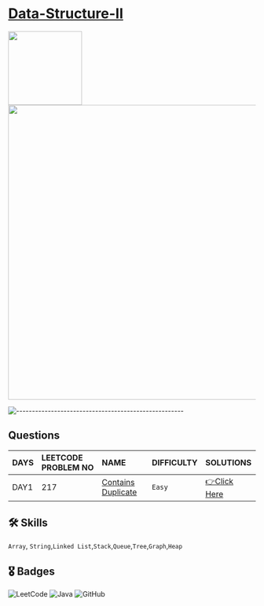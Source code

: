 # [Data-Structure-II](https://leetcode.com/study-plan/data-structure/?progress=bog3vge)
<p float="left">
  <img src="https://assets.leetcode.com/study_plan/data-structure/cover.png" width="150" />
  <img src="https://upload.wikimedia.org/wikipedia/commons/0/0a/LeetCode_Logo_black_with_text.svg" width="600" /> 
</p>

![-----------------------------------------------------](https://raw.githubusercontent.com/andreasbm/readme/master/assets/lines/rainbow.png)

## Questions

| DAYS  | LEETCODE PROBLEM NO |  NAME                         |  DIFFICULTY  |   SOLUTIONS                                                    |
| :-----| :------------------ | :---------------------------- | :----------- |  :------------------------------------------------------------ |
| DAY1 | 217 | [Contains Duplicate](https://leetcode.com/problems/contains-duplicate/) | `Easy` | [👉Click Here](https://github.com/dhrupad17/Data-Structure-I_LeetCode/blob/main/DAY1P1.md) |





## 🛠 Skills
`Array`, `String`,`Linked List`,`Stack`,`Queue`,`Tree`,`Graph`,`Heap`

## 🎖️ Badges
![LeetCode](https://img.shields.io/badge/LeetCode-000000?style=for-the-badge&logo=LeetCode&logoColor=#d16c06)
![Java](https://img.shields.io/badge/Java-ED8B00?style=for-the-badge&logo=java&logoColor=white)
![GitHub](https://img.shields.io/badge/github-%23121011.svg?style=for-the-badge&logo=github&logoColor=white)
